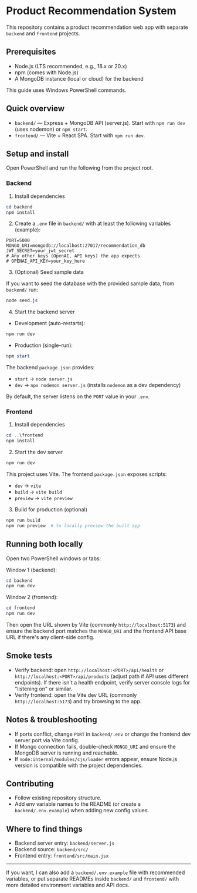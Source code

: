 # Product Recommendation System

This repository contains a product recommendation web app with separate `backend` and `frontend` projects.

## Prerequisites

- Node.js (LTS recommended, e.g., 18.x or 20.x)
- npm (comes with Node.js)
- A MongoDB instance (local or cloud) for the backend

This guide uses Windows PowerShell commands.

## Quick overview

- `backend/` — Express + MongoDB API (server.js). Start with `npm run dev` (uses nodemon) or `npm start`.
- `frontend/` — Vite + React SPA. Start with `npm run dev`.

## Setup and install

Open PowerShell and run the following from the project root.

### Backend

1. Install dependencies

```powershell
cd backend
npm install
```

2. Create a `.env` file in `backend/` with at least the following variables (example):

```
PORT=5000
MONGO_URI=mongodb://localhost:27017/recommendation_db
JWT_SECRET=your_jwt_secret
# Any other keys (OpenAI, API keys) the app expects
# OPENAI_API_KEY=your_key_here
```

3. (Optional) Seed sample data

If you want to seed the database with the provided sample data, from `backend/` run:

```powershell
node seed.js
```

4. Start the backend server

- Development (auto-restarts):

```powershell
npm run dev
```

- Production (single-run):

```powershell
npm start
```

The backend `package.json` provides:
- `start` → `node server.js`
- `dev` → `npx nodemon server.js` (installs `nodemon` as a dev dependency)

By default, the server listens on the `PORT` value in your `.env`.

### Frontend

1. Install dependencies

```powershell
cd ..\frontend
npm install
```

2. Start the dev server

```powershell
npm run dev
```

This project uses Vite. The frontend `package.json` exposes scripts:
- `dev` → `vite`
- `build` → `vite build`
- `preview` → `vite preview`

3. Build for production (optional)

```powershell
npm run build
npm run preview  # to locally preview the built app
```

## Running both locally

Open two PowerShell windows or tabs:

Window 1 (backend):

```powershell
cd backend
npm run dev
```

Window 2 (frontend):

```powershell
cd frontend
npm run dev
```

Then open the URL shown by Vite (commonly `http://localhost:5173`) and ensure the backend port matches the `MONGO_URI` and the frontend API base URL if there's any client-side config.

## Smoke tests

- Verify backend: open `http://localhost:<PORT>/api/health` or `http://localhost:<PORT>/api/products` (adjust path if API uses different endpoints). If there isn't a health endpoint, verify server console logs for "listening on" or similar.
- Verify frontend: open the Vite dev URL (commonly `http://localhost:5173`) and try browsing to the app.

## Notes & troubleshooting

- If ports conflict, change `PORT` in `backend/.env` or change the frontend dev server port via Vite config.
- If Mongo connection fails, double-check `MONGO_URI` and ensure the MongoDB server is running and reachable.
- If `node:internal/modules/cjs/loader` errors appear, ensure Node.js version is compatible with the project dependencies.

## Contributing

- Follow existing repository structure.
- Add env variable names to the README (or create a `backend/.env.example`) when adding new config values.

## Where to find things

- Backend server entry: `backend/server.js`
- Backend source: `backend/src/`
- Frontend entry: `frontend/src/main.jsx`

---

If you want, I can also add a `backend/.env.example` file with recommended variables, or put separate READMEs inside `backend/` and `frontend/` with more detailed environment variables and API docs.

